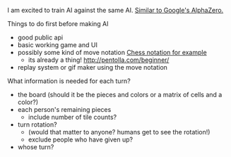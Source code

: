
I am excited to train AI against the same AI. [Similar to Google's AlphaZero.](https://deepmind.com/blog/alphago-zero-learning-scratch)

Things to do first before making AI
* good public api
* basic working game and UI
* possibly some kind of move notation [Chess notation for example](https://en.wikipedia.org/wiki/Chess_notation#Notation_systems_for_humans)
  * its already a thing! http://pentolla.com/beginner/
* replay system or gif maker using the move notation

What information is needed for each turn?
* the board (should it be the pieces and colors or a matrix of cells and a color?)
* each person's remaining pieces
  * include number of tile counts?
* turn rotation?
  * (would that matter to anyone? humans get to see the rotation!) 
  * exclude people who have given up?
* whose turn?
